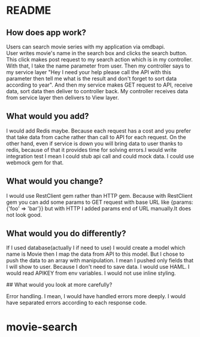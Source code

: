 # README

## How does app work?

Users can search movie series with my application via omdbapi.  
User writes movie's name in the search box and clicks the search button. This click makes post request to my search action which is in my controller. With that, I take the name parameter from user.  Then my controller says to my service layer "Hey I need your help please call the API with this parameter then tell me what is the result and don't forget to sort data according to year". And then my service makes GET request to API, receive data, sort data then deliver to controller back. My controller receives data from service layer then delivers to View layer.

## What would you add?

I would add Redis maybe. Because each request has a cost and you prefer that take data from cache rather than call to API for each request.  On the other hand, even if service is down you will bring data to user thanks to redis, because of that it provides time for solving errors.I would write integration test I mean I could stub api call and could mock data. I could use webmock gem for that. 

## What would you change?

I would use RestClient gem rather than HTTP gem. Because with RestClient gem you can add some params to GET request with base URL like {params: {'foo' => 'bar'}} but with HTTP I added params end of URL manually.It does not look good. 


## What would you do differently?

If I used database(actually I if need to use) I would create a model which name is Movie then I map the data from API to this model. But I chose to push the data to an array with manipulation. I mean I pushed only fields that I will show to user. Because I don't need to save data. I would use HAML. I would read APIKEY from env variables. I would not use inline styling.

## What would you look at more carefully?

Error handling. I mean, I would have handled errors more deeply. I would have separated errors according to each response code.



# movie-search
